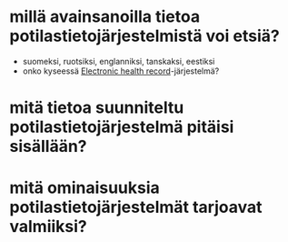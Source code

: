 
# millä avainsanoilla tietoa potilastietojärjestelmistä voi etsiä?
- suomeksi, ruotsiksi, englanniksi, tanskaksi, eestiksi
- onko kyseessä [Electronic health record](http://en.wikipedia.org/wiki/Electronic_health_record)-järjestelmä?

# mitä tietoa suunniteltu potilastietojärjestelmä pitäisi sisällään?


# mitä ominaisuuksia potilastietojärjestelmät tarjoavat valmiiksi?



